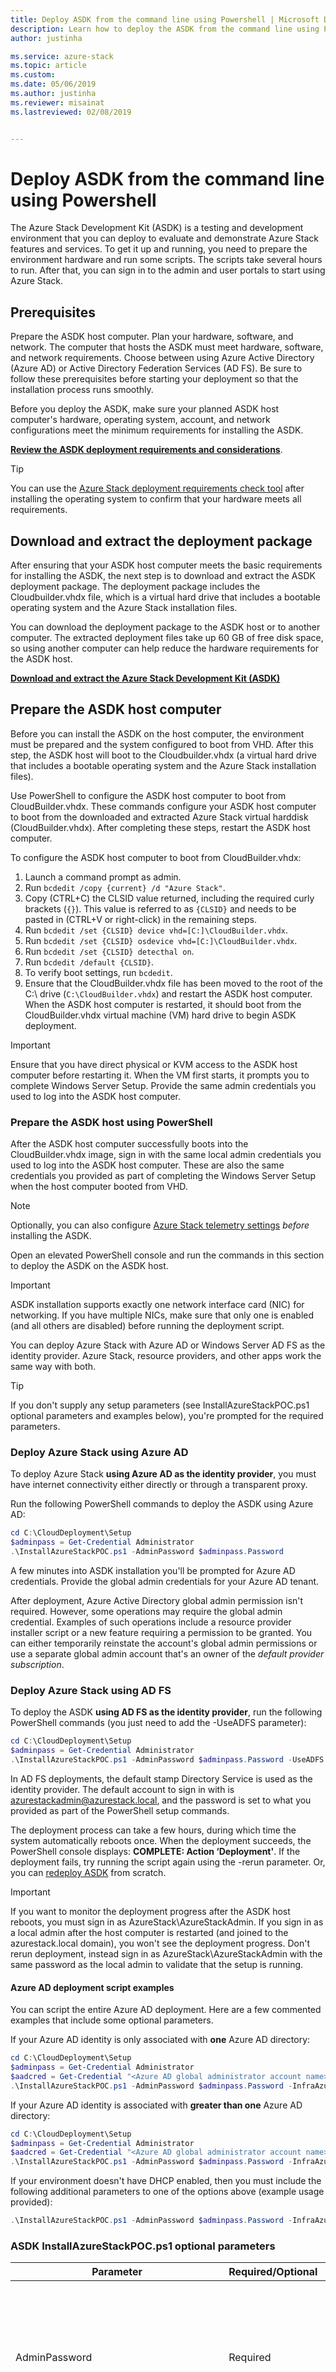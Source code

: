 ```yaml
---
title: Deploy ASDK from the command line using Powershell | Microsoft Docs
description: Learn how to deploy the ASDK from the command line using PowerShell.
author: justinha

ms.service: azure-stack
ms.topic: article
ms.custom: 
ms.date: 05/06/2019
ms.author: justinha
ms.reviewer: misainat
ms.lastreviewed: 02/08/2019


---
```


# Deploy ASDK from the command line using Powershell

The Azure Stack Development Kit (ASDK) is a testing and development environment that you can deploy to evaluate and demonstrate Azure Stack features and services. To get it up and running, you need to prepare the environment hardware and run some scripts. The scripts take several hours to run. After that, you can sign in to the admin and user portals to start using Azure Stack.

## Prerequisites

Prepare the ASDK host computer. Plan your hardware, software, and network. The computer that hosts the ASDK must meet hardware, software, and network requirements. Choose between using Azure Active Directory (Azure AD) or Active Directory Federation Services (AD FS). Be sure to follow these prerequisites before starting your deployment so that the installation process runs smoothly.

Before you deploy the ASDK, make sure your planned ASDK host computer's hardware, operating system, account, and network configurations meet the minimum requirements for installing the ASDK.

**[Review the ASDK deployment requirements and considerations](asdk-deploy-considerations.md)**.

> [!TIP]
> You can use the [Azure Stack deployment requirements check tool](https://gallery.technet.microsoft.com/Deployment-Checker-for-50e0f51b) after installing the operating system to confirm that your hardware meets all requirements.

## Download and extract the deployment package
After ensuring that your ASDK host computer meets the basic requirements for installing the ASDK, the next step is to download and extract the ASDK deployment package. The deployment package includes the Cloudbuilder.vhdx file, which is a virtual hard drive that includes a bootable operating system and the Azure Stack installation files.

You can download the deployment package to the ASDK host or to another computer. The extracted deployment files take up 60 GB of free disk space, so using another computer can help reduce the hardware requirements for the ASDK host.

**[Download and extract the Azure Stack Development Kit (ASDK)](asdk-download.md)**

## Prepare the ASDK host computer
Before you can install the ASDK on the host computer, the environment must be prepared and the system configured to boot from VHD. After this step, the ASDK host will boot to the Cloudbuilder.vhdx (a virtual hard drive that includes a bootable operating system and the Azure Stack installation files).

Use PowerShell to configure the ASDK host computer to boot from CloudBuilder.vhdx. These commands configure your ASDK host computer to boot from the downloaded and extracted Azure Stack virtual harddisk (CloudBuilder.vhdx). After completing these steps, restart the ASDK host computer.

To configure the ASDK host computer to boot from CloudBuilder.vhdx:

  1. Launch a command prompt as admin.
  2. Run `bcdedit /copy {current} /d "Azure Stack"`.
  3. Copy (CTRL+C) the CLSID value returned, including the required curly brackets (`{}`). This value is referred to as `{CLSID}` and needs to be pasted in (CTRL+V or right-click) in the remaining steps.
  4. Run `bcdedit /set {CLSID} device vhd=[C:]\CloudBuilder.vhdx`.
  5. Run `bcdedit /set {CLSID} osdevice vhd=[C:]\CloudBuilder.vhdx`.
  6. Run `bcdedit /set {CLSID} detecthal on`.
  7. Run `bcdedit /default {CLSID}`.
  8. To verify boot settings, run `bcdedit`.
  9. Ensure that the CloudBuilder.vhdx file has been moved to the root of the C:\ drive (`C:\CloudBuilder.vhdx`) and restart the ASDK host computer. When the ASDK host computer is restarted, it should boot from the CloudBuilder.vhdx virtual machine (VM) hard drive to begin ASDK deployment.

> [!IMPORTANT]
> Ensure that you have direct physical or KVM access to the ASDK host computer before restarting it. When the VM first starts, it prompts you to complete Windows Server Setup. Provide the same admin credentials you used to log into the ASDK host computer.

### Prepare the ASDK host using PowerShell 
After the ASDK host computer successfully boots into the CloudBuilder.vhdx image, sign in with the same local admin credentials you used to log into the ASDK host computer. These are also the same credentials you provided as part of completing the Windows Server Setup when the host computer booted from VHD.

> [!NOTE]
> Optionally, you can also configure [Azure Stack telemetry settings](asdk-telemetry.md#set-telemetry-level-in-the-windows-registry) *before* installing the ASDK.

Open an elevated PowerShell console and run the commands in this section to deploy the ASDK on the ASDK host.

> [!IMPORTANT]
> ASDK installation supports exactly one network interface card (NIC) for networking. If you have multiple NICs, make sure that only one is enabled (and all others are disabled) before running the deployment script.

You can deploy Azure Stack with Azure AD or Windows Server AD FS as the identity provider. Azure Stack, resource providers, and other apps work the same way with both.

> [!TIP]
> If you don't supply any setup parameters (see InstallAzureStackPOC.ps1 optional parameters and examples below), you're prompted for the required parameters.

### Deploy Azure Stack using Azure AD 
To deploy Azure Stack **using Azure AD as the identity provider**, you must have internet connectivity either directly or through a transparent proxy. 

Run the following PowerShell commands to deploy the ASDK using Azure AD:

  ```powershell
  cd C:\CloudDeployment\Setup     
  $adminpass = Get-Credential Administrator     
  .\InstallAzureStackPOC.ps1 -AdminPassword $adminpass.Password
  ```

A few minutes into ASDK installation you'll be prompted for Azure AD credentials. Provide the global admin credentials for your Azure AD tenant.

After deployment, Azure Active Directory global admin permission isn't required. However, some operations may require the global admin credential. Examples of such operations include a resource provider installer script or a new feature requiring a permission to be granted. You can either temporarily reinstate the account's global admin permissions or use a separate global admin account that's an owner of the *default provider subscription*.

### Deploy Azure Stack using AD FS 
To deploy the ASDK  **using AD FS as the identity provider**, run the following PowerShell commands (you just need to add the -UseADFS parameter):

  ```powershell
  cd C:\CloudDeployment\Setup     
  $adminpass = Get-Credential Administrator 
  .\InstallAzureStackPOC.ps1 -AdminPassword $adminpass.Password -UseADFS
  ```

In AD FS deployments, the default stamp Directory Service is used as the identity provider. The default account to sign in with is azurestackadmin@azurestack.local, and the password is set to what you provided as part of the PowerShell setup commands.

The deployment process can take a few hours, during which time the system automatically reboots once. When the deployment succeeds, the PowerShell console displays: **COMPLETE: Action ‘Deployment'**. If the deployment fails, try running the script again using the -rerun parameter. Or, you can [redeploy ASDK](asdk-redeploy.md) from scratch.

> [!IMPORTANT]
> If you want to monitor the deployment progress after the ASDK host reboots, you must sign in as AzureStack\AzureStackAdmin. If you sign in as a local admin after the host computer is restarted (and joined to the azurestack.local domain), you won't see the deployment progress. Don't rerun deployment, instead sign in as AzureStack\AzureStackAdmin with the same password as the local admin to validate that the setup is running.


#### Azure AD deployment script examples
You can script the entire Azure AD deployment. Here are a few commented examples that include some optional parameters.

If your Azure AD identity is only associated with **one** Azure AD directory:
```powershell
cd C:\CloudDeployment\Setup 
$adminpass = Get-Credential Administrator 
$aadcred = Get-Credential "<Azure AD global administrator account name>" 
.\InstallAzureStackPOC.ps1 -AdminPassword $adminpass.Password -InfraAzureDirectoryTenantAdminCredential $aadcred -TimeServer 52.168.138.145 #Example time server IP address.
```

If your Azure AD identity is associated with **greater than one** Azure AD directory:
```powershell
cd C:\CloudDeployment\Setup 
$adminpass = Get-Credential Administrator 
$aadcred = Get-Credential "<Azure AD global administrator account name>" #Example: user@AADDirName.onmicrosoft.com 
.\InstallAzureStackPOC.ps1 -AdminPassword $adminpass.Password -InfraAzureDirectoryTenantAdminCredential $aadcred -InfraAzureDirectoryTenantName "<Azure AD directory in the form of domainname.onmicrosoft.com or an Azure AD verified custom domain name>" -TimeServer 52.168.138.145 #Example time server IP address.
```

If your environment doesn't have DHCP enabled, then you must include the following additional parameters to one of the options above (example usage provided): 

```powershell
.\InstallAzureStackPOC.ps1 -AdminPassword $adminpass.Password -InfraAzureDirectoryTenantAdminCredential $aadcred -TimeServer 10.222.112.26
```

### ASDK InstallAzureStackPOC.ps1 optional parameters

|Parameter|Required/Optional|Description|
|-----|-----|-----|
|AdminPassword|Required|Sets the local admin account and all other user accounts on all the VMs created as part of ASDK deployment. This password must match the current local admin password on the host.|
|InfraAzureDirectoryTenantName|Required|Sets the tenant directory. Use this parameter to specify a specific directory where the Azure AD account has permissions to manage multiple directories. Full name of an Azure AD tenant in the format of .onmicrosoft.com or an Azure AD verified custom domain name.|
|TimeServer|Required|Use this parameter to specify a specific time server. This parameter must be provided as a valid time server IP address. Server names aren't supported.|
|InfraAzureDirectoryTenantAdminCredential|Optional|Sets the Azure Active Directory user name and password. These Azure credentials must be an Org ID.|
|InfraAzureEnvironment|Optional|Select the Azure Environment with which you want to register this Azure Stack deployment. Options include global Azure, Azure - China, Azure - US Government.|
|DNSForwarder|Optional|A DNS server is created as part of the Azure Stack deployment. To allow computers inside the solution to resolve names outside of the stamp, provide your existing infrastructure DNS server. The in-stamp DNS server forwards unknown name resolution requests to this server.|
|Rerun|Optional|Use this flag to rerun deployment. All previous input is used. Reentering data previously provided isn't supported because several unique values are generated and used for deployment.|


## Perform post-deployment configurations
After installing the ASDK, there are a few recommended post-installation checks and configuration changes that should be made. Validate your installation was installed successfully by using the test-AzureStack cmdlet, then install Azure Stack PowerShell and GitHub tools.

We recommend you reset the password expiration policy to make sure that the password for the ASDK host doesn't expire before your evaluation period ends.

> [!NOTE]
> Optionally, you can also configure [Azure Stack telemetry settings](asdk-telemetry.md#enable-or-disable-telemetry-after-deployment) *after* installing the ASDK.

**[Post ASDK deployment tasks](asdk-post-deploy.md)**

## Register with Azure
You must register Azure Stack with Azure so that you can [download Azure Marketplace items](../operator/azure-stack-create-and-publish-marketplace-item.md) to Azure Stack.

**[Register Azure Stack with Azure](asdk-register.md)**

## Next steps
Congratulations! After completing these steps, you'll have an ASDK environment with both [admin](https://adminportal.local.azurestack.external) and [user](https://portal.local.azurestack.external) portals. 

[Post ASDK installation configuration tasks](asdk-post-deploy.md)

